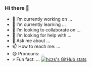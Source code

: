 ### Hi there 👋
- 🔭 I’m currently working on ...
- 🌱 I’m currently learning ...
- 👯 I’m looking to collaborate on ...
- 🤔 I’m looking for help with ...
- 💬 Ask me about ...
- 📫 How to reach me: ...
- 😄 Pronouns: ...
- ⚡ Fun fact: ...
[![hczs's GitHub stats](https://github-readme-stats.vercel.app/api?username=hczs)](https://github.com/anuraghazra/github-readme-stats)
<!--
**hczs/hczs** is a ✨ _special_ ✨ repository because its `README.md` (this file) appears on your GitHub profile.

Here are some ideas to get you started:


-->

